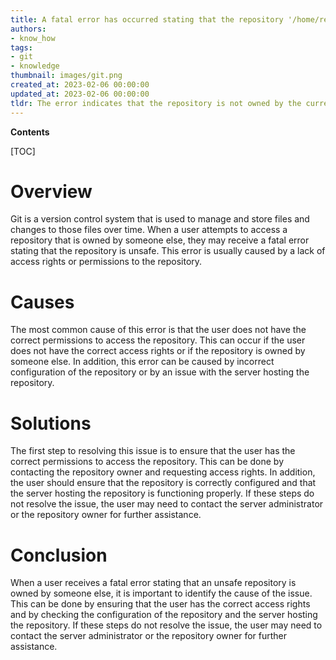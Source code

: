 ```yaml
---
title: A fatal error has occurred stating that the repository '/home/repon' is owned by someone else, which is an unsafe situation
authors:
- know_how
tags:
- git
- knowledge
thumbnail: images/git.png
created_at: 2023-02-06 00:00:00
updated_at: 2023-02-06 00:00:00
tldr: The error indicates that the repository is not owned by the current user and is thus not safe to use.
---
```


**Contents**

[TOC]

# Overview

Git is a version control system that is used to manage and store files and changes to those files over time. When a user attempts to access a repository that is owned by someone else, they may receive a fatal error stating that the repository is unsafe. This error is usually caused by a lack of access rights or permissions to the repository.

# Causes

The most common cause of this error is that the user does not have the correct permissions to access the repository. This can occur if the user does not have the correct access rights or if the repository is owned by someone else. In addition, this error can be caused by incorrect configuration of the repository or by an issue with the server hosting the repository.

# Solutions

The first step to resolving this issue is to ensure that the user has the correct permissions to access the repository. This can be done by contacting the repository owner and requesting access rights. In addition, the user should ensure that the repository is correctly configured and that the server hosting the repository is functioning properly. If these steps do not resolve the issue, the user may need to contact the server administrator or the repository owner for further assistance.

# Conclusion

When a user receives a fatal error stating that an unsafe repository is owned by someone else, it is important to identify the cause of the issue. This can be done by ensuring that the user has the correct access rights and by checking the configuration of the repository and the server hosting the repository. If these steps do not resolve the issue, the user may need to contact the server administrator or the repository owner for further assistance.
